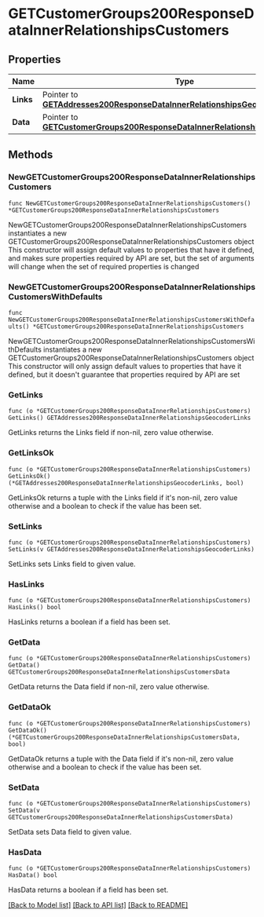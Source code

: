 # GETCustomerGroups200ResponseDataInnerRelationshipsCustomers

## Properties

Name | Type | Description | Notes
------------ | ------------- | ------------- | -------------
**Links** | Pointer to [**GETAddresses200ResponseDataInnerRelationshipsGeocoderLinks**](GETAddresses200ResponseDataInnerRelationshipsGeocoderLinks.md) |  | [optional] 
**Data** | Pointer to [**GETCustomerGroups200ResponseDataInnerRelationshipsCustomersData**](GETCustomerGroups200ResponseDataInnerRelationshipsCustomersData.md) |  | [optional] 

## Methods

### NewGETCustomerGroups200ResponseDataInnerRelationshipsCustomers

`func NewGETCustomerGroups200ResponseDataInnerRelationshipsCustomers() *GETCustomerGroups200ResponseDataInnerRelationshipsCustomers`

NewGETCustomerGroups200ResponseDataInnerRelationshipsCustomers instantiates a new GETCustomerGroups200ResponseDataInnerRelationshipsCustomers object
This constructor will assign default values to properties that have it defined,
and makes sure properties required by API are set, but the set of arguments
will change when the set of required properties is changed

### NewGETCustomerGroups200ResponseDataInnerRelationshipsCustomersWithDefaults

`func NewGETCustomerGroups200ResponseDataInnerRelationshipsCustomersWithDefaults() *GETCustomerGroups200ResponseDataInnerRelationshipsCustomers`

NewGETCustomerGroups200ResponseDataInnerRelationshipsCustomersWithDefaults instantiates a new GETCustomerGroups200ResponseDataInnerRelationshipsCustomers object
This constructor will only assign default values to properties that have it defined,
but it doesn't guarantee that properties required by API are set

### GetLinks

`func (o *GETCustomerGroups200ResponseDataInnerRelationshipsCustomers) GetLinks() GETAddresses200ResponseDataInnerRelationshipsGeocoderLinks`

GetLinks returns the Links field if non-nil, zero value otherwise.

### GetLinksOk

`func (o *GETCustomerGroups200ResponseDataInnerRelationshipsCustomers) GetLinksOk() (*GETAddresses200ResponseDataInnerRelationshipsGeocoderLinks, bool)`

GetLinksOk returns a tuple with the Links field if it's non-nil, zero value otherwise
and a boolean to check if the value has been set.

### SetLinks

`func (o *GETCustomerGroups200ResponseDataInnerRelationshipsCustomers) SetLinks(v GETAddresses200ResponseDataInnerRelationshipsGeocoderLinks)`

SetLinks sets Links field to given value.

### HasLinks

`func (o *GETCustomerGroups200ResponseDataInnerRelationshipsCustomers) HasLinks() bool`

HasLinks returns a boolean if a field has been set.

### GetData

`func (o *GETCustomerGroups200ResponseDataInnerRelationshipsCustomers) GetData() GETCustomerGroups200ResponseDataInnerRelationshipsCustomersData`

GetData returns the Data field if non-nil, zero value otherwise.

### GetDataOk

`func (o *GETCustomerGroups200ResponseDataInnerRelationshipsCustomers) GetDataOk() (*GETCustomerGroups200ResponseDataInnerRelationshipsCustomersData, bool)`

GetDataOk returns a tuple with the Data field if it's non-nil, zero value otherwise
and a boolean to check if the value has been set.

### SetData

`func (o *GETCustomerGroups200ResponseDataInnerRelationshipsCustomers) SetData(v GETCustomerGroups200ResponseDataInnerRelationshipsCustomersData)`

SetData sets Data field to given value.

### HasData

`func (o *GETCustomerGroups200ResponseDataInnerRelationshipsCustomers) HasData() bool`

HasData returns a boolean if a field has been set.


[[Back to Model list]](../README.md#documentation-for-models) [[Back to API list]](../README.md#documentation-for-api-endpoints) [[Back to README]](../README.md)


